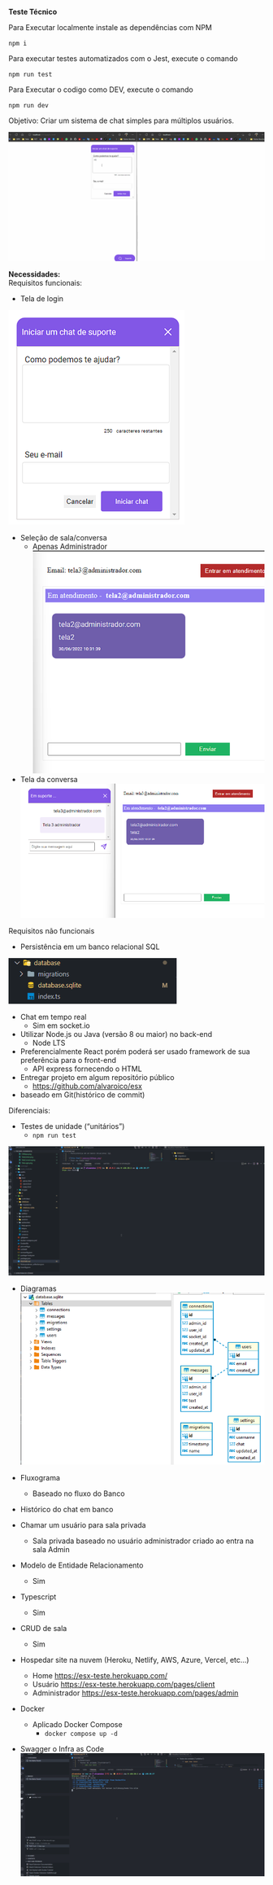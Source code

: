 **Teste Técnico**  

Para Executar localmente instale as dependências com NPM

```
npm i
```

Para executar testes automatizados com o Jest, execute o comando

```
npm run test
```

Para Executar o codigo como DEV, execute o comando

```
npm run dev
```

Objetivo: Criar um sistema de chat simples para múltiplos 
usuários. 

![Tela Chat](/anexos/chat.gif)

**Necessidades:**   
Requisitos funcionais:
- Tela de login 
  
![Tela Chat](/anexos/TelaLogin.png)
- Seleção de sala/conversa 
  - Apenas Administrador
  ![Tela Chat](/anexos/TelaAdmin.png)
- Tela da conversa 
![Tela Chat](/anexos/TelaConversa.png)

Requisitos não funcionais 
- Persistência em um banco relacional SQL

![Tela Chat](/anexos/DBRepo.png)
- Chat em tempo real
  - Sim em socket.io
- Utilizar Node.js ou Java (versão 8 ou maior) no back-end 
  - Node LTS
- Preferencialmente React porém poderá ser usado framework de sua preferência para o front-end 
  - API express fornecendo o HTML
- Entregar projeto em algum repositório público 
  - https://github.com/alvaroico/esx
- baseado em Git(histórico de commit)

Diferenciais: 
- Testes de unidade (“unitários”) 
  - `` npm run test  ``

![Tela Chat](/anexos/teste.gif)

- Diagramas 
![Tela Chat](/anexos/DiagramaSQL.png)

- Fluxograma 
  - Baseado no fluxo do Banco
- Histórico do chat em banco 
- Chamar um usuário para sala privada 
  - Sala privada baseado no usuário administrador criado ao entra na sala Admin
- Modelo de Entidade Relacionamento 
  - Sim
- Typescript 
  - Sim
- CRUD de sala 
  - Sim
- Hospedar site na nuvem (Heroku, Netlify, AWS, Azure, Vercel, etc...) 
  - Home https://esx-teste.herokuapp.com/
  - Usuário https://esx-teste.herokuapp.com/pages/client
  - Administrador https://esx-teste.herokuapp.com/pages/admin
- Docker 
  - Aplicado Docker Compose
    - ``docker compose up -d``
- Swagger o Infra as Code 
![Tela Chat](/anexos/DockerCompose.gif)